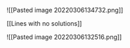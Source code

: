 ![[Pasted image 20220306134732.png]]

[[Lines with no solutions]]

![[Pasted image 20220306132516.png]]

